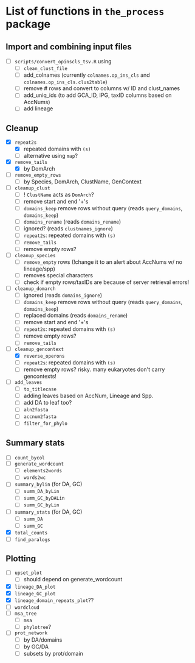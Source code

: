 # List of functions in `the_process` package

## Import and combining input files
- [ ] `scripts/convert_opinscls_tsv.R` using
  - [ ] `clean_clust_file`
  - [ ] add_colnames (currently `colnames.op_ins_cls` and `colnames.op_ins_cls.clus2table`)
  - [ ] remove # rows and convert to columns w/ ID and clust_names
  - [ ] add_uniq_ids (to add GCA_ID, IPG, taxID columns based on AccNums)
  - [ ] add lineage

## Cleanup
- [x] `repeat2s`
  - [x] repeated domains with `(s)`
  - [ ] alternative using `map`?

- [x] `remove_tails`
  - [x] by DomArch
 
- [ ] `remove_empty_rows`
  - [ ] by Species, DomArch, ClustName, GenContext
  
- [ ] `cleanup_clust`
  - [ ] ! `ClustName` acts as `DomArch`?
  - [ ] remove start and end '+'s
  - [ ] `domains_keep` remove rows without query (reads `query_domains`, `domains_keep`)
  - [ ] `domains_rename`   (reads `domains_rename`)
  - [ ] ignored?           (reads `clustnames_ignore`)
  - [ ] `repeat2s`: repeated domains with `(s)`
  - [ ] `remove_tails`
  - [ ] remove empty rows?
  
- [ ] `cleanup_species`
  - [ ] `remove_empty` rows (!change it to an alert about AccNums w/ no lineage/spp)
  - [ ] removes special characters
  - [ ] check if empty rows/taxIDs are because of server retrieval errors!

- [ ] `cleanup_domarch`
  - [ ] ignored           (reads `domains_ignore`)
  - [ ] `domains_keep` remove rows without query (reads `query_domains`, `domains_keep`)
  - [ ] replaced domains  (reads `domains_rename`)
  - [ ] remove start and end '+'s
  - [ ] `repeat2s`: repeated domains with `(s)`
  - [ ] remove empty rows?
  - [ ] `remove_tails`
  
- [ ] `cleanup_gencontext`
  - [x] `reverse_operons`
  - [ ] `repeat2s`: repeated domains with `(s)`
  - [ ] remove empty rows? risky. many eukaryotes don't carry gencontexts!

- [ ] `add_leaves`
  - [ ] `to_titlecase`
  - [ ] adding leaves based on AccNum, Lineage and Spp.
  - [ ] add DA to leaf too?
  - [ ] `aln2fasta`
  - [ ] `accnum2fasta`
  - [ ] `filter_for_phylo`

## Summary stats
- [ ] `count_bycol`
- [ ] `generate_wordcount`
  - [ ] `elements2words`
  - [ ] `words2wc`
- [ ] `summary_bylin` (for DA, GC)
  - [ ] `summ_DA_byLin`
  - [ ] `summ_GC_byDALin`
  - [ ] `summ_GC_byLin`
- [ ] `summary_stats` (for DA, GC)
  - [ ] `summ_DA`
  - [ ] `summ_GC`
- [x] `total_counts`
- [ ] `find_paralogs`

## Plotting
- [ ] `upset_plot`
  - [ ] should depend on generate_wordcount
- [x] `lineage_DA_plot`
- [x] `lineage_GC_plot`
- [x] `lineage_domain_repeats_plot`??
- [ ] `wordcloud`
- [ ] `msa_tree`
  - [ ] `msa`
  - [ ] `phylotree`?
- [ ] `prot_network`
  - [ ] by DA/domains
  - [ ] by GC/DA
  - [ ] subsets by prot/domain
